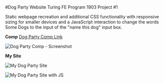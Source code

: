 #Dog Party Website
Turing FE Program 1903 Project #1

Static webpage recreation and additional CSS functionality with responsive sizing for smaller devices and a JavaScript interaction to change the words Some Dogs to the input of the "name this dog" input box.

**Comp**
[Dog Party Comp Link](http://frontend.turing.io/projects/dog-party-js-edition.html)

![Dog Party Comp - Screenshot](annekemcgrady/images/Comp)


**My Site**

![My Dog Party Site](images/MySite)


![My Dog Party Site with JS](images/MySiteJS)








